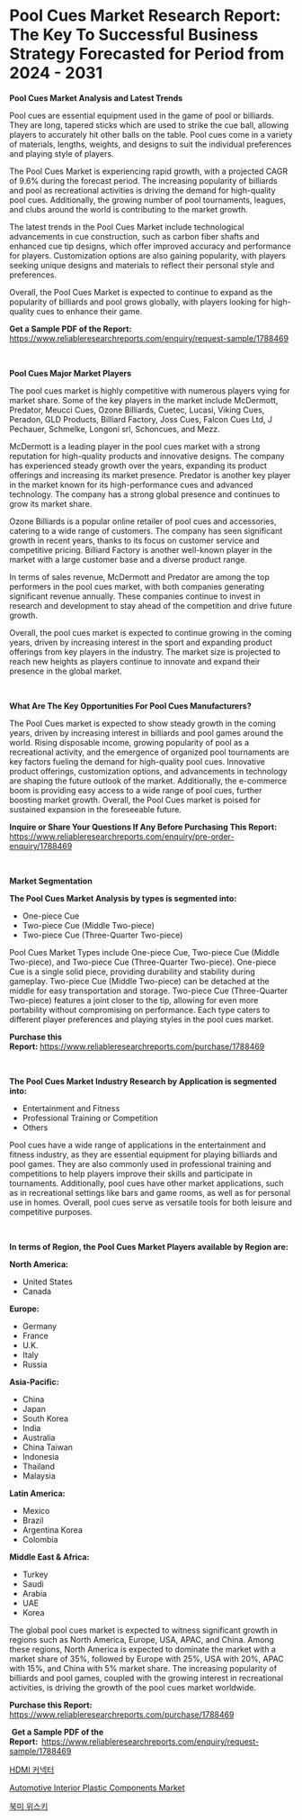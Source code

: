 <p><h1>Pool Cues Market Research Report: The Key To Successful Business Strategy Forecasted for Period from 2024 - 2031</h1></p><p><strong>Pool Cues Market Analysis and Latest Trends</strong></p>
<p><p>Pool cues are essential equipment used in the game of pool or billiards. They are long, tapered sticks which are used to strike the cue ball, allowing players to accurately hit other balls on the table. Pool cues come in a variety of materials, lengths, weights, and designs to suit the individual preferences and playing style of players.</p><p>The Pool Cues Market is experiencing rapid growth, with a projected CAGR of 9.6% during the forecast period. The increasing popularity of billiards and pool as recreational activities is driving the demand for high-quality pool cues. Additionally, the growing number of pool tournaments, leagues, and clubs around the world is contributing to the market growth.</p><p>The latest trends in the Pool Cues Market include technological advancements in cue construction, such as carbon fiber shafts and enhanced cue tip designs, which offer improved accuracy and performance for players. Customization options are also gaining popularity, with players seeking unique designs and materials to reflect their personal style and preferences.</p><p>Overall, the Pool Cues Market is expected to continue to expand as the popularity of billiards and pool grows globally, with players looking for high-quality cues to enhance their game.</p></p>
<p><strong>Get a Sample PDF of the Report:&nbsp;</strong> <a href="https://www.reliableresearchreports.com/enquiry/request-sample/1788469">https://www.reliableresearchreports.com/enquiry/request-sample/1788469</a></p>
<p>&nbsp;</p>
<p><strong>Pool Cues Major Market Players</strong></p>
<p><p>The pool cues market is highly competitive with numerous players vying for market share. Some of the key players in the market include McDermott, Predator, Meucci Cues, Ozone Billiards, Cuetec, Lucasi, Viking Cues, Peradon, GLD Products, Billiard Factory, Joss Cues, Falcon Cues Ltd, J Pechauer, Schmelke, Longoni srl, Schoncues, and Mezz.</p><p>McDermott is a leading player in the pool cues market with a strong reputation for high-quality products and innovative designs. The company has experienced steady growth over the years, expanding its product offerings and increasing its market presence. Predator is another key player in the market known for its high-performance cues and advanced technology. The company has a strong global presence and continues to grow its market share.</p><p>Ozone Billiards is a popular online retailer of pool cues and accessories, catering to a wide range of customers. The company has seen significant growth in recent years, thanks to its focus on customer service and competitive pricing. Billiard Factory is another well-known player in the market with a large customer base and a diverse product range.</p><p>In terms of sales revenue, McDermott and Predator are among the top performers in the pool cues market, with both companies generating significant revenue annually. These companies continue to invest in research and development to stay ahead of the competition and drive future growth.</p><p>Overall, the pool cues market is expected to continue growing in the coming years, driven by increasing interest in the sport and expanding product offerings from key players in the industry. The market size is projected to reach new heights as players continue to innovate and expand their presence in the global market.</p></p>
<p>&nbsp;</p>
<p><strong>What Are The Key Opportunities For Pool Cues Manufacturers?</strong></p>
<p><p>The Pool Cues market is expected to show steady growth in the coming years, driven by increasing interest in billiards and pool games around the world. Rising disposable income, growing popularity of pool as a recreational activity, and the emergence of organized pool tournaments are key factors fueling the demand for high-quality pool cues. Innovative product offerings, customization options, and advancements in technology are shaping the future outlook of the market. Additionally, the e-commerce boom is providing easy access to a wide range of pool cues, further boosting market growth. Overall, the Pool Cues market is poised for sustained expansion in the foreseeable future.</p></p>
<p><strong>Inquire or Share Your Questions If Any Before Purchasing This Report:</strong> <a href="https://www.reliableresearchreports.com/enquiry/pre-order-enquiry/1788469">https://www.reliableresearchreports.com/enquiry/pre-order-enquiry/1788469</a></p>
<p>&nbsp;</p>
<p><strong>Market Segmentation</strong></p>
<p><strong>The Pool Cues Market Analysis by types is segmented into:</strong></p>
<p><ul><li>One-piece Cue</li><li>Two-piece Cue (Middle Two-piece)</li><li>Two-piece Cue (Three-Quarter Two-piece)</li></ul></p>
<p><p>Pool Cues Market Types include One-piece Cue, Two-piece Cue (Middle Two-piece), and Two-piece Cue (Three-Quarter Two-piece). One-piece Cue is a single solid piece, providing durability and stability during gameplay. Two-piece Cue (Middle Two-piece) can be detached at the middle for easy transportation and storage. Two-piece Cue (Three-Quarter Two-piece) features a joint closer to the tip, allowing for even more portability without compromising on performance. Each type caters to different player preferences and playing styles in the pool cues market.</p></p>
<p><strong>Purchase this Report:&nbsp;</strong><a href="https://www.reliableresearchreports.com/purchase/1788469">https://www.reliableresearchreports.com/purchase/1788469</a></p>
<p>&nbsp;</p>
<p><strong>The Pool Cues Market Industry Research by Application is segmented into:</strong></p>
<p><ul><li>Entertainment and Fitness</li><li>Professional Training or Competition</li><li>Others</li></ul></p>
<p><p>Pool cues have a wide range of applications in the entertainment and fitness industry, as they are essential equipment for playing billiards and pool games. They are also commonly used in professional training and competitions to help players improve their skills and participate in tournaments. Additionally, pool cues have other market applications, such as in recreational settings like bars and game rooms, as well as for personal use in homes. Overall, pool cues serve as versatile tools for both leisure and competitive purposes.</p></p>
<p>&nbsp;</p>
<p><strong>In terms of Region, the Pool Cues Market Players available by Region are:</strong></p>
<p>
    <p> <strong> North America: </strong>
        <ul>
            <li>United States</li>
            <li>Canada</li>
        </ul>
        </p> 
    <p> <strong> Europe: </strong>
        <ul>
            <li>Germany</li>
            <li>France</li>
            <li>U.K.</li>
            <li>Italy</li>
            <li>Russia</li>
        </ul>
        </p> 
    <p> <strong> Asia-Pacific: </strong>
        <ul>
            <li>China</li>
            <li>Japan</li>
            <li>South Korea</li>
            <li>India</li>
            <li>Australia</li>
            <li>China Taiwan</li>
            <li>Indonesia</li>
            <li>Thailand</li>
            <li>Malaysia</li>
        </ul>
        </p> 
    <p> <strong> Latin America: </strong>
        <ul>
            <li>Mexico</li>
            <li>Brazil</li>
            <li>Argentina Korea</li>
            <li>Colombia</li>
        </ul>
        </p> 
    <p> <strong> Middle East & Africa: </strong>
        <ul>
            <li>Turkey</li>
            <li>Saudi</li>
            <li>Arabia</li>
            <li>UAE</li>
            <li>Korea</li>
        </ul>
    </p>
    </p>
<p><p>The global pool cues market is expected to witness significant growth in regions such as North America, Europe, USA, APAC, and China. Among these regions, North America is expected to dominate the market with a market share of 35%, followed by Europe with 25%, USA with 20%, APAC with 15%, and China with 5% market share. The increasing popularity of billiards and pool games, coupled with the growing interest in recreational activities, is driving the growth of the pool cues market worldwide.</p></p>
<p><strong>Purchase this Report: </strong><a href="https://www.reliableresearchreports.com/purchase/1788469">https://www.reliableresearchreports.com/purchase/1788469</a></p>
<p>&nbsp;<strong>Get a Sample PDF of the Report:&nbsp;&nbsp;</strong><a href="https://www.reliableresearchreports.com/enquiry/request-sample/1788469">https://www.reliableresearchreports.com/enquiry/request-sample/1788469</a></p>
<p><strong></strong></p>
<p><p><a href="https://medium.com/@codinchelcea2022/hdmi-%EC%BB%A4%EB%84%A5%ED%84%B0-%EC%8B%9C%EC%9E%A5-%EC%8B%9C%EC%9E%A5-%EC%A0%90%EC%9C%A0%EC%9C%A8-%EC%8B%9C%EC%9E%A5-%EB%8F%99%ED%96%A5-%EB%B0%8F-%EB%AF%B8%EB%9E%98-%EC%84%B1%EC%9E%A5-%ED%83%90%EC%83%89-a2cf65d4d1e3">HDMI 커넥터</a></p><p><a href="https://extreme-scabiosa-c81.notion.site/Insights-into-Automotive-Interior-Plastic-Components-Market-Size-Analysing-Market-Share-Trends-an-52d471f0641543458357c475dd0ac3bb">Automotive Interior Plastic Components Market</a></p><p><a href="https://medium.com/@fabiancobuc20222022/%EB%B6%81%EB%AF%B8-%EC%9C%84%EC%8A%A4%ED%82%A4-%EC%8B%9C%EC%9E%A5-%EC%A0%90%EC%9C%A0%EC%9C%A8-%EB%B3%80%ED%99%94%EC%99%80-%EC%8B%9C%EC%9E%A5-%EC%84%B1%EC%9E%A5-%ED%8A%B8%EB%A0%8C%EB%93%9C-2024-2031-10158d5112b0">북미 위스키</a></p></p>